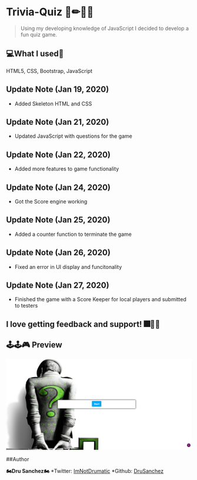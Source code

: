 # Trivia-Quiz 📃✏🦇👨

>Using my developing knowledge of JavaScript I decided to develop a fun quiz game.

## 💻What I used💽
HTML5, CSS, Bootstrap, JavaScript

## Update Note (Jan 19, 2020)
- Added Skeleton HTML and CSS

## Update Note (Jan 21, 2020)
- Updated JavaScript with questions for the game

## Update Note (Jan 22, 2020)
- Added more features to game functionality

## Update Note (Jan 24, 2020)
- Got the Score engine working

## Update Note (Jan 25, 2020)
- Added a counter function to terminate the game

## Update Note (Jan 26, 2020)
- Fixed an error in UI display and funcitonality

## Update Note (Jan 27, 2020)
- Finished the game with a Score Keeper for local players and submitted to testers


## I love getting feedback and support! 🎆🎇🎈


## 🕹🕹🎮 Preview

![Image of Preview](/assets/images/Screenshot.png)



##Author

**🏍Dru Sanchez🏍**
*Twitter: [ImNotDrumatic](https://twitter.com/ImNotDrumatic)
*Github:  [DruSanchez](https://github.com/Drubaloo)